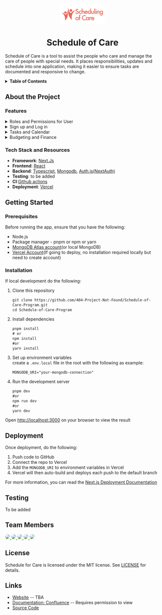 <!-- I'm using template i found in github in the following link: https://github.com/othneildrew/Best-README-Template/edit/main/README.md -->

<div align="center">
    <a href="https://github.com/404-Project-Not-Found/Schedule-of-Care-Program">
        <img src="images/logo-name.png" alt="Logo" width="147.6" height="65.4">
    </a>
    <h1 align="center">Schedule of Care</h1>
    <p align="left">
        Schedule of Care is a tool to assist the people who care and manage the care of people with special needs. It places responsibilities, updates and schedule into one application, making it easier to ensure tasks are documented and responsive to change.
    </p>
</div>


<!-- TABLE OF CONTENTS -->
<details>
    <summary><Strong>Table of Contents</strong></summary>
    <ol>
        <li>
            <a href="#about-the-project">About the Project</a>
            <ul>
                <li><a href="#features">Features</a></li>
                <li><a href="#tech-stack-and-resources">Tech Stack and Resources</a></li>
            </ul>
        </li>
        <li>
            <a href=#getting-started>Getting Started</a>
            <ul>
                <li><a href="#prerequisites">Prerequisites</a></li>
                <li><a href="#installation">Installation</a></li>
            </ul>
        </li>
        <li><a href="#deployment">Deployment</a></li>
        <li><a href=#testing>Testing</a></li>
        <li><a href="#team-members">Team Members</a></li>
        <li><a href="#license">License</a></li>
        <li><a href="#links">Links</a></li>
    </ol>
</details>


<!-- Content -->
## About the Project

### Features
<details>
    <summary>Roles and Permissions for User</summary>
    <ul>
        <li>Four different users(Management/Carer/Family Member/Power of Attorney) where each users have different permissions on what they can view and edit</li>
        <li>Family Member  has highest authority, followed by Power of Attorney(POA) who fulfils the role of Family Member in situation where person of special needs/client has no family members.</li>
        <li>Family Member gives access to Management, organisations that cares for person with special needs. Management can give access to Carer, individual who takes care of the client's</li>
        <li>Family/POA can revoke Management's access and Management can revoke Carer's access, they will lose access to client's data after.</li>
    </ul>
</details>
<details>
    <summary>Sign up and Log in</summary>
    <ul>
        <li>During Sign up, each user will need to select their role between Carer/Management/Family or POA and fill in their information. For Carer and Management they will need to use their work email from the organisation</li>
        <li>Family/POA will need to approve access to allow Management to access the client's information. Management has to complete registration for the client</li>
        <li>Management will need to give access for Carer so they can view information on client</li>
        <li>Users would only need to input their email and password to log in</li>
    </ul>
</details>
<details>
    <summary>Tasks and Calendar</summary>
    <ul>
        <li>Management can add/edit/remove tasks for client, choose the frequency, its status, and category</li>
        <li>Family/POA can request for tasks to be revised or removed</li>
        <li>For repeated task, the application will automatically repeat task reminder in calendar based on information inputted by Management</li>
        <li>Carer can view task, mark task as done, add comments related to task and upload file as evidence that task has been completed</li>
        <li>Management would need to validate task based on evidence upload to verify whether task has been completed</li>
    </ul>
</details>
<details>
    <summary>Budgeting and Finance</summary>
    <ul>    
        <li>Set budget for the year, budget then can be split into categories by management. Can only be edited by Management but Family can make requests</li>
        <li>When a task that requires finance is completed, management would deduct from the budget based on how much is spent</li>
        <li>Application will record receipts for task/care items which Carer has uploaded</li>
        <li>When only a certain amount is left for a category, notification will be sent as warning</li>
    </ul>
</details>

### Tech Stack and Resources
<ul>
    <li><strong>Framework</strong>: <a href="https://nextjs.org/docs">Next.Js</a></li>
    <li><strong>Frontend</strong>: <a href="https://react.dev/learn">React</a></li>
    <li><strong>Backend</strong>: <a href="https://www.typescriptlang.org/docs/">Typescript</a>, <a href="https://www.mongodb.com/">Mongodb</a>, <a href="https://next-auth.js.org/getting-started/introduction">Auth.js(NextAuth)</a></li>
    <li><strong>Testing</strong>: to be added</li>
    <li><strong>CI</strong>:<a href="https://docs.github.com/en/actions/get-started/understand-github-actions">Github actions</a></li>
    <li><strong>Deployment</strong>: <a href="https://vercel.com/resources">Vercel</a></li>
</ul>

## Getting Started
### Prerequisites
Before running the app, ensure that you have the following:
<ul>
    <li>Node.js</li>
    <li>Package manager - pnpm or npm or yarn</li>
    <li><a href="https://www.mongodb.com/cloud/atlas/register">MongoDB Atlas account</a>(or local MongoDB)</li>
    <li><a href="https://nextjs.org/docs/app/getting-started/deploying">Vercel Account</a>(If going to deploy, no installation required locally but need to create account)</li>
</ul>

### Installation
If local development do the following:
<ol>
    <li>Clone this repository</li>
    <pre><code>git clone https://github.com/404-Project-Not-Found/Schedule-of-Care-Program.git
cd Schedule-of-Care-Program</code></pre>
    <li>Install dependencies</li>
    <pre><code>pnpm install
# or 
npm install 
#or 
yarn install</code></pre>
    <li>Set up environment variables</li>
    create a <code>.env.local</code> file in the root with the following as example:
    <pre><code>MONGODB_URI="your-mongodb-connection"</code></pre>
    <li>Run the development server</li>
    <pre><code>pnpm dev
#or
npm run dev
#or
yarn dev</code></pre>
</ol>
Open <a href="http://localhost:3000">http://localhost:3000</a> on your browser to view the result

</br>

## Deployment
Once deployment, do the following:
<ol>
    <li>Push code to GitHub</li>
    <li>Connect the repo to Vercel</li>
    <li>Add the <code>MONGODB_URI</code> to environment variables in Vercel</li>
    <li>Vercel will then auto-build and deploys each push to the default branch</li>
</ol>
For more information, you can read the <a href="https://nextjs.org/docs/app/getting-started/deploying">Next.js Deployment Documentation</a>

</br>

## Testing
To be added


## Team Members
<a href="https://github.com/dpalexander21">
<img style="border-radius: 50%;" src="https://avatars.githubusercontent.com/u/201690137?v=4" width="50px">
</a>
<a href="https://github.com/seekz39">
<img style="border-radius: 50%;" src="https://avatars.githubusercontent.com/u/224220903?v=4" width="50px">
</a>
<a href="https://github.com/vanessateoooooo">
<img style="border-radius: 50%;" src="https://avatars.githubusercontent.com/u/202028025?v=4" width="50px">
</a>
<a href="https://github.com/devniwij">
<img style="border-radius: 50%;" src="https://avatars.githubusercontent.com/u/201507161?v=4" width="50px">
</a>
<a href="https://github.com/zriz15">
<img style="border-radius: 50%;" src="https://avatars.githubusercontent.com/u/136954712?v=4" width="50px">
</a>


## License

Schedule for Care is licensed under the MIT license. See <a href="LICENSE">LICENSE</a> for details.


## Links
<ul>
    <li><a href="">Website</a> -- TBA</li>
    <li><a href="https://team404projectnotfound.atlassian.net/wiki/spaces/09ace67881cc434bab85e12ce5e340a7/overview">Documentation: Confluence</a> -- Requires permission to view</li>
    <li><a href="https://github.com/404-Project-Not-Found/Schedule-of-Care-Program">Source Code</a></li>
</ul>
